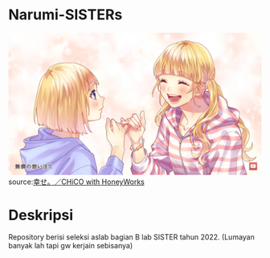 # Narumi-SISTERs
![alt text](https://github.com/Wiradhika6051/Narumi-SISTERs/blob/main/intro-pic.png)
source:[幸せ。／CHiCO with HoneyWorks](https://www.youtube.com/watch?v=YWDe5n_EwRw)
# Deskripsi
Repository berisi seleksi aslab bagian B lab SISTER tahun 2022. (Lumayan banyak lah tapi gw kerjain sebisanya)

